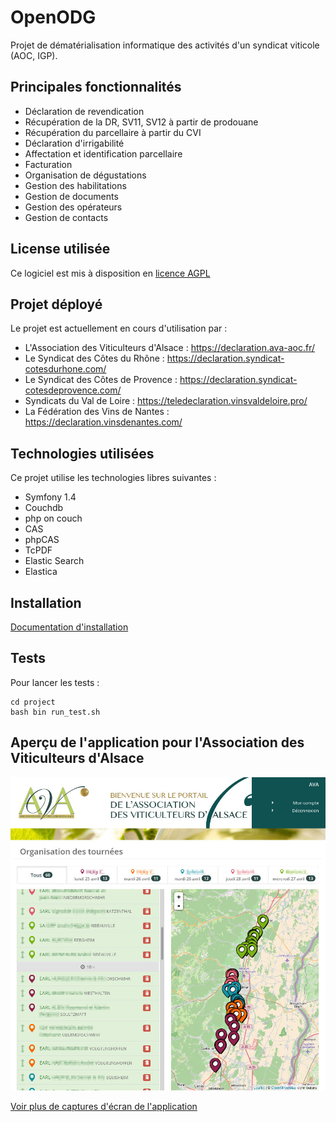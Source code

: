 OpenODG
===

Projet de dématérialisation informatique des activités d'un syndicat viticole (AOC, IGP).

Principales fonctionnalités
---------------

- Déclaration de revendication
- Récupération de la DR, SV11, SV12 à partir de prodouane
- Récupération du parcellaire à partir du CVI
- Déclaration d'irrigabilité
- Affectation et identification parcellaire
- Facturation
- Organisation de dégustations
- Gestion des habilitations
- Gestion de documents
- Gestion des opérateurs
- Gestion de contacts

License utilisée
----------------

Ce logiciel est mis à disposition en [licence AGPL](LICENSE)

Projet déployé
---------------

Le projet est actuellement en cours d'utilisation par  : 

* L'Association des Viticulteurs d'Alsace : https://declaration.ava-aoc.fr/
* Le Syndicat des Côtes du Rhône : https://declaration.syndicat-cotesdurhone.com/
* Le Syndicat des Côtes de Provence : https://declaration.syndicat-cotesdeprovence.com/
* Syndicats du Val de Loire : https://teledeclaration.vinsvaldeloire.pro/
* La Fédération des Vins de Nantes : https://declaration.vinsdenantes.com/

Technologies utilisées
----------------------

Ce projet utilise les technologies libres suivantes :

* Symfony 1.4
* Couchdb
* php on couch
* CAS
* phpCAS
* TcPDF
* Elastic Search
* Elastica

Installation
------------

[Documentation d'installation](https://github.com/24eme/ava/blob/master/doc/Installation.md "Documentation d'installation")

Tests
----

Pour lancer les tests :

```
cd project
bash bin run_test.sh
```

Aperçu de l'application pour l'Association des Viticulteurs d'Alsace
-----------------------

![Organisation d'une tournée](doc/captures/organisation-tournee.jpg)

[Voir plus de captures d'écran de l'application](doc/captures/README.md)
